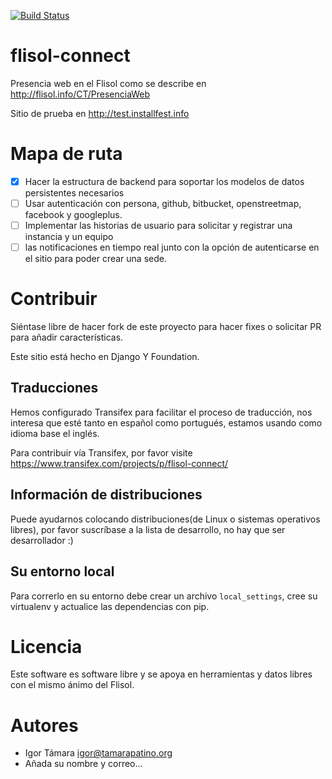 [![Build Status](https://travis-ci.org/ikks/flisol-connect.svg?branch=master)](https://travis-ci.org/ikks/flisol-connect)

flisol-connect
==============

Presencia web en el Flisol como se describe en http://flisol.info/CT/PresenciaWeb

Sitio de prueba en http://test.installfest.info

Mapa de ruta
============

- [X] Hacer la estructura de backend para soportar los modelos de datos persistentes
necesarios
- [ ] Usar autenticación con persona, github, bitbucket, openstreetmap, facebook y googleplus.
- [ ] Implementar las historias de usuario para solicitar y registrar una instancia y un equipo
- [ ] las notificaciones en tiempo real junto con la opción de
autenticarse en el sitio para poder crear una sede.

Contribuir
==========

Siéntase libre de hacer fork de este proyecto para hacer fixes o solicitar PR
para añadir características.

Este sitio está hecho en Django Y Foundation.

Traducciones
------------

Hemos configurado Transifex para facilitar el proceso de
traducción, nos interesa que esté tanto en español como
portugués, estamos usando como idioma base el inglés.

Para contribuir vía Transifex, por favor visite
https://www.transifex.com/projects/p/flisol-connect/

Información de distribuciones
-----------------------------

Puede ayudarnos colocando distribuciones(de Linux o sistemas operativos libres),
por favor suscríbase a la lista de desarrollo, no hay que ser desarrollador :)

Su entorno local
----------------

Para correrlo en su entorno debe crear un archivo `local_settings`, cree su
virtualenv y actualice las dependencias con pip.


Licencia
========

Este software es software libre y se apoya en herramientas y datos libres con
el mismo ánimo del Flisol.

Autores
=======

 * Igor Támara <igor@tamarapatino.org>
 * Añada su nombre y correo...

